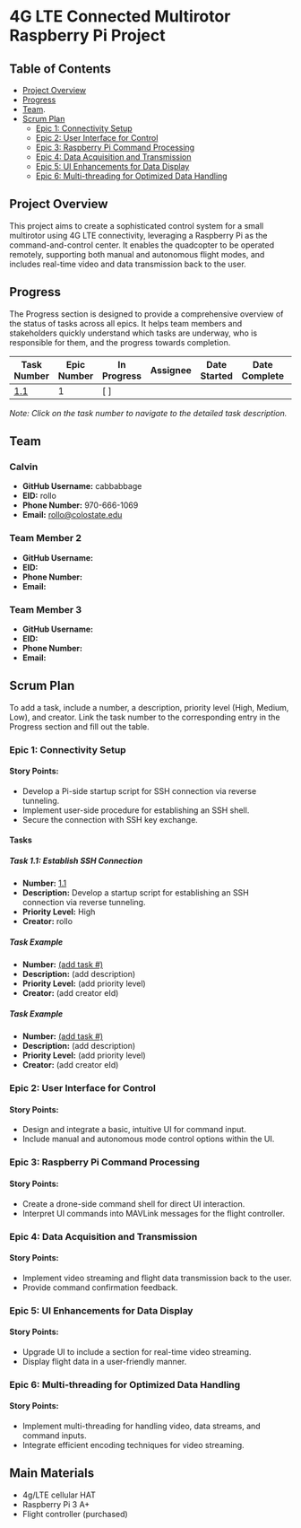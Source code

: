 # 4G LTE Connected Multirotor Raspberry Pi Project

## Table of Contents
- [Project Overview](#project-overview)
-  [Progress](#progress)
-  [Team](#team).
- [Scrum Plan](#scrum-plan)
  - [Epic 1: Connectivity Setup](#epic-1-connectivity-setup)
  - [Epic 2: User Interface for Control](#epic-2-user-interface-for-control)
  - [Epic 3: Raspberry Pi Command Processing](#epic-3-raspberry-pi-command-processing)
  - [Epic 4: Data Acquisition and Transmission](#epic-4-data-acquisition-and-transmission)
  - [Epic 5: UI Enhancements for Data Display](#epic-5-ui-enhancements-for-data-display)
  - [Epic 6: Multi-threading for Optimized Data Handling](#epic-6-multi-threading-for-optimized-data-handling)

## Project Overview
This project aims to create a sophisticated control system for a small multirotor using 4G LTE connectivity, leveraging a Raspberry Pi as the command-and-control center. It enables the quadcopter to be operated remotely, supporting both manual and autonomous flight modes, and includes real-time video and data transmission back to the user.

## Progress
The Progress section is designed to provide a comprehensive overview of the status of tasks across all epics. It helps team members and stakeholders quickly understand which tasks are underway, who is responsible for them, and the progress towards completion.

| Task Number | Epic Number | In Progress | Assignee | Date Started | Date Complete | Reviewer |
|-------------|-------------|-------------|----------|--------------|---------------|----------|
| [1.1](#task-11-establish-ssh-connection)         | 1           | [ ]         |          |              |               |          |
*Note: Click on the task number to navigate to the detailed task description.*

 
## Team

### Calvin
- **GitHub Username:** cabbabbage
- **EID:** rollo
- **Phone Number:** 970-666-1069
- **Email:** rollo@colostate.edu

### Team Member 2
- **GitHub Username:** 
- **EID:** 
- **Phone Number:** 
- **Email:** 

### Team Member 3
- **GitHub Username:** 
- **EID:** 
- **Phone Number:** 
- **Email:** 





## Scrum Plan
To add a task, include a number, a description, priority level (High, Medium, Low), and creator. Link the task number to the corresponding entry in the Progress section and fill out the table.
### Epic 1: Connectivity Setup
#### Story Points:
- Develop a Pi-side startup script for SSH connection via reverse tunneling.
- Implement user-side procedure for establishing an SSH shell.
- Secure the connection with SSH key exchange.
#### Tasks
##### Task 1.1: Establish SSH Connection
- **Number:** [1.1](#progress)
- **Description:** Develop a startup script for establishing an SSH connection via reverse tunneling.
- **Priority Level:** High
- **Creator:** rollo



##### Task Example
- **Number:** [(add task #)](#progress)
- **Description:** (add description)
- **Priority Level:** (add priority level)
- **Creator:** (add creator eId)

##### Task Example
- **Number:** [(add task #)](#progress)
- **Description:** (add description)
- **Priority Level:** (add priority level)
- **Creator:** (add creator eId)

### Epic 2: User Interface for Control
#### Story Points:
- Design and integrate a basic, intuitive UI for command input.
- Include manual and autonomous mode control options within the UI.

### Epic 3: Raspberry Pi Command Processing
#### Story Points:
- Create a drone-side command shell for direct UI interaction.
- Interpret UI commands into MAVLink messages for the flight controller.

### Epic 4: Data Acquisition and Transmission
#### Story Points:
- Implement video streaming and flight data transmission back to the user.
- Provide command confirmation feedback.

### Epic 5: UI Enhancements for Data Display
#### Story Points:
- Upgrade UI to include a section for real-time video streaming.
- Display flight data in a user-friendly manner.

### Epic 6: Multi-threading for Optimized Data Handling
#### Story Points:
- Implement multi-threading for handling video, data streams, and command inputs.
- Integrate efficient encoding techniques for video streaming.






  
## Main Materials
- 4g/LTE cellular HAT
- Raspberry Pi 3 A+
- Flight controller (purchased)
